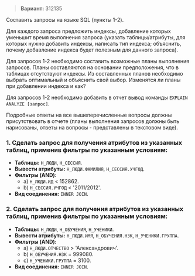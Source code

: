 > **Вариант:** 312135


Составить запросы на языке SQL (пункты 1-2).

Для каждого запроса предложить индексы, добавление которых уменьшит время выполнения запроса (указать таблицы/атрибуты, для которых нужно добавить индексы, написать тип индекса; объяснить, почему добавление индекса будет полезным для данного запроса).

Для запросов 1-2 необходимо составить возможные планы выполнения запросов. Планы составляются на основании предположения, что в таблицах отсутствуют индексы. Из составленных планов необходимо выбрать оптимальный и объяснить свой выбор.
Изменятся ли планы при добавлении индекса и как?

Для запросов 1-2 необходимо добавить в отчет вывод команды `EXPLAIN ANALYZE [запрос]`.

Подробные ответы на все вышеперечисленные вопросы должны присутствовать в отчете (планы выполнения запросов должны быть нарисованы, ответы на вопросы - представлены в текстовом виде).

### 1. Сделать запрос для получения атрибутов из указанных таблиц, применив фильтры по указанным условиям:
- **Таблицы:** `Н_ЛЮДИ`, `Н_СЕССИЯ`.
- **Вывести атрибуты:** `Н_ЛЮДИ.ФАМИЛИЯ`, `Н_СЕССИЯ.УЧГОД`.
- **Фильтры (AND):**
  - a) `Н_ЛЮДИ.ИД` < 152862.
  - b) `Н_СЕССИЯ.УЧГОД` < '2011/2012'.
- **Вид соединения:** `INNER JOIN`.

### 2. Сделать запрос для получения атрибутов из указанных таблиц, применив фильтры по указанным условиям:
- **Таблицы:** `Н_ЛЮДИ`, `Н_ОБУЧЕНИЯ`, `Н_УЧЕНИКИ`.
- **Вывести атрибуты:** `Н_ЛЮДИ.ИМЯ`, `Н_ОБУЧЕНИЯ.НЗК`, `Н_УЧЕНИКИ.ГРУППА`.
- **Фильтры (AND):**
  - a) `Н_ЛЮДИ.ОТЧЕСТВО` > 'Александрович'.
  - b) `Н_ОБУЧЕНИЯ.НЗК` = 999080.
  - c) `Н_УЧЕНИКИ.ГРУППА` = 3100.
- **Вид соединения:** `INNER JOIN`.